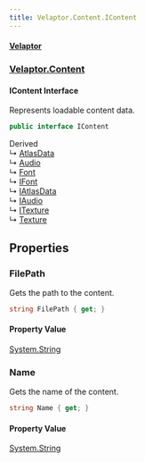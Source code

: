 ```yaml
---
title: Velaptor.Content.IContent
---
```


#### [Velaptor](Namespaces.md 'Velaptor Namespaces')
### [Velaptor.Content](Velaptor.Content.md 'Velaptor.Content')

#### IContent Interface

Represents loadable content data.

```csharp
public interface IContent
```

Derived  
&#8627; [AtlasData](Velaptor.Content.AtlasData.md 'Velaptor.Content.AtlasData')  
&#8627; [Audio](Velaptor.Content.Audio.md 'Velaptor.Content.Audio')  
&#8627; [Font](Velaptor.Content.Fonts.Font.md 'Velaptor.Content.Fonts.Font')  
&#8627; [IFont](Velaptor.Content.Fonts.IFont.md 'Velaptor.Content.Fonts.IFont')  
&#8627; [IAtlasData](Velaptor.Content.IAtlasData.md 'Velaptor.Content.IAtlasData')  
&#8627; [IAudio](Velaptor.Content.IAudio.md 'Velaptor.Content.IAudio')  
&#8627; [ITexture](Velaptor.Content.ITexture.md 'Velaptor.Content.ITexture')  
&#8627; [Texture](Velaptor.Content.Texture.md 'Velaptor.Content.Texture')
## Properties

<a name='Velaptor.Content.IContent.FilePath'></a>

### FilePath 

Gets the path to the content.

```csharp
string FilePath { get; }
```

#### Property Value
[System.String](https://docs.microsoft.com/en-us/dotnet/api/System.String 'System.String')

<a name='Velaptor.Content.IContent.Name'></a>

### Name 

Gets the name of the content.

```csharp
string Name { get; }
```

#### Property Value
[System.String](https://docs.microsoft.com/en-us/dotnet/api/System.String 'System.String')